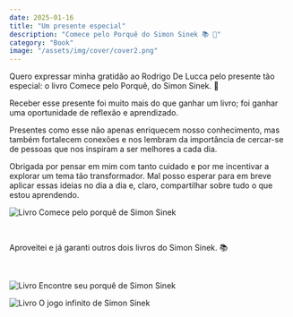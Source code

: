 ```yaml
---
date: 2025-01-16
title: "Um presente especial"
description: "Comece pelo Porquê do Simon Sinek 📚 🥰"
category: "Book"
image: "/assets/img/cover/cover2.png"
---
```


Quero expressar minha gratidão ao Rodrigo De Lucca pelo presente tão especial: o livro Comece pelo Porquê, do Simon Sinek. 📖

Receber esse presente foi muito mais do que ganhar um livro; foi ganhar uma oportunidade de reflexão e aprendizado.

Presentes como esse não apenas enriquecem nosso conhecimento, mas também fortalecem conexões e nos lembram da importância de cercar-se de pessoas que nos inspiram a ser melhores a cada dia.

Obrigada por pensar em mim com tanto cuidado e por me incentivar a explorar um tema tão transformador. Mal posso esperar para em breve aplicar essas ideias no dia a dia e, claro, compartilhar sobre tudo o que estou aprendendo.

<div class="mediumSize">

![Livro Comece pelo porquê de Simon Sinek](/assets/img/gifts/livro.jpg)

</div></br>

Aproveitei e já garanti outros dois livros do Simon Sinek. 📚

</br>
<div class="images-row">
  <div class="images-column mediumSize">

  ![Livro Encontre seu porquê de Simon Sinek](/assets/img/gifts/livro2.jpg)

  </div>
  <div class="images-column mediumSize">

  ![Livro O jogo infinito de Simon Sinek](/assets/img/gifts/livro3.jpg)

  </div>
</div>
